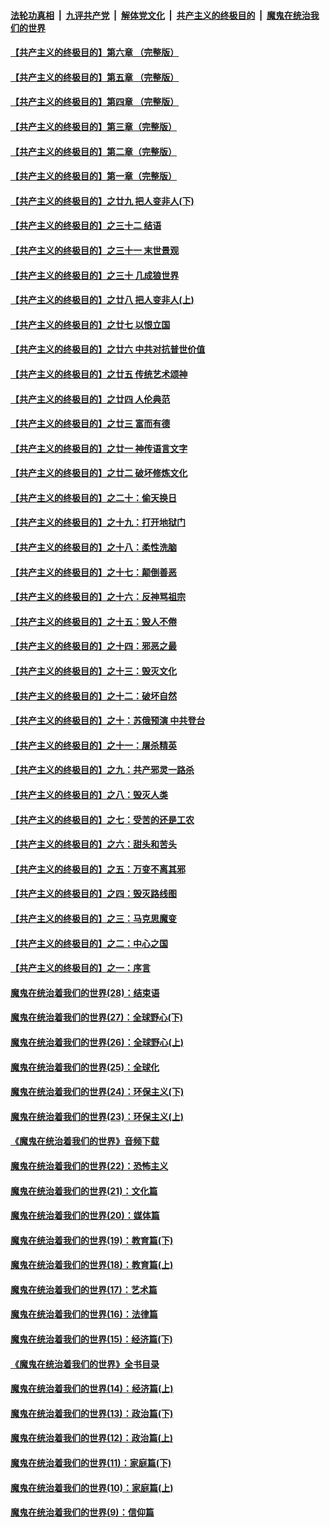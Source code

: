 ####  [法轮功真相](../../../../basic/blob/master/README.md?t=06010231) &nbsp;|&nbsp; [九评共产党](../../../../9ping.md/blob/master/README.md?t=06010231) &nbsp;|&nbsp; [解体党文化](../../../../jtdwh.md/blob/master/README.md?t=06010231)  &nbsp;|&nbsp; [共产主义的终极目的](../../../../gczydzjmd.md/blob/master/README.md?t=06010231) &nbsp;|&nbsp; [魔鬼在统治我们的世界](../../../../mgztzwmdsj.md/blob/master/README.md?t=06010231) 

#### [【共产主义的终极目的】第六章 （完整版）](../pages/nsc422/n11428913.md?t=06010231) 

#### [【共产主义的终极目的】第五章 （完整版）](../pages/nsc422/n11428912.md?t=06010231) 

#### [【共产主义的终极目的】第四章 （完整版）](../pages/nsc422/n11428907.md?t=06010231) 

#### [【共产主义的终极目的】第三章（完整版）](../pages/nsc422/n11428848.md?t=06010231) 

#### [【共产主义的终极目的】第二章（完整版）](../pages/nsc422/n11428831.md?t=06010231) 

#### [【共产主义的终极目的】第一章（完整版）](../pages/nsc422/n11417651.md?t=06010231) 

#### [【共产主义的终极目的】之廿九 把人变非人(下)](../pages/nsc422/n11344140.md?t=06010231) 

#### [【共产主义的终极目的】之三十二 结语](../pages/nsc422/n11360535.md?t=06010231) 

#### [【共产主义的终极目的】之三十一 末世景观](../pages/nsc422/n11351129.md?t=06010231) 

#### [【共产主义的终极目的】之三十 几成狼世界](../pages/nsc422/n11348280.md?t=06010231) 

#### [【共产主义的终极目的】之廿八 把人变非人(上)](../pages/nsc422/n11340492.md?t=06010231) 

#### [【共产主义的终极目的】之廿七 以恨立国](../pages/nsc422/n11336944.md?t=06010231) 

#### [【共产主义的终极目的】之廿六 中共对抗普世价值](../pages/nsc422/n11324785.md?t=06010231) 

#### [【共产主义的终极目的】之廿五 传统艺术颂神](../pages/nsc422/n11296396.md?t=06010231) 

#### [【共产主义的终极目的】之廿四 人伦典范](../pages/nsc422/n11296397.md?t=06010231) 

#### [【共产主义的终极目的】之廿三 富而有德](../pages/nsc422/n11283598.md?t=06010231) 

#### [【共产主义的终极目的】之廿一 神传语言文字](../pages/nsc422/n11263265.md?t=06010231) 

#### [【共产主义的终极目的】之廿二 破坏修炼文化](../pages/nsc422/n11245728.md?t=06010231) 

#### [【共产主义的终极目的】之二十：偷天换日](../pages/nsc422/n11238846.md?t=06010231) 

#### [【共产主义的终极目的】之十九：打开地狱门](../pages/nsc422/n11206376.md?t=06010231) 

#### [【共产主义的终极目的】之十八：柔性洗脑](../pages/nsc422/n11199994.md?t=06010231) 

#### [【共产主义的终极目的】之十七：颠倒善恶](../pages/nsc422/n11179782.md?t=06010231) 

#### [【共产主义的终极目的】之十六：反神骂祖宗](../pages/nsc422/n11166798.md?t=06010231) 

#### [【共产主义的终极目的】之十五：毁人不倦](../pages/nsc422/n11166792.md?t=06010231) 

#### [【共产主义的终极目的】之十四：邪恶之最](../pages/nsc422/n11150249.md?t=06010231) 

#### [【共产主义的终极目的】之十三：毁灭文化](../pages/nsc422/n11135227.md?t=06010231) 

#### [【共产主义的终极目的】之十二：破坏自然](../pages/nsc422/n11135214.md?t=06010231) 

#### [【共产主义的终极目的】之十：苏俄预演 中共登台](../pages/nsc422/n11118424.md?t=06010231) 

#### [【共产主义的终极目的】之十一：屠杀精英](../pages/nsc422/n11118442.md?t=06010231) 

#### [【共产主义的终极目的】之九：共产邪灵一路杀](../pages/nsc422/n11114139.md?t=06010231) 

#### [【共产主义的终极目的】之八：毁灭人类](../pages/nsc422/n11108503.md?t=06010231) 

#### [【共产主义的终极目的】之七：受苦的还是工农](../pages/nsc422/n11101809.md?t=06010231) 

#### [【共产主义的终极目的】之六：甜头和苦头](../pages/nsc422/n11096971.md?t=06010231) 

#### [【共产主义的终极目的】之五：万变不离其邪](../pages/nsc422/n11091285.md?t=06010231) 

#### [【共产主义的终极目的】之四：毁灭路线图](../pages/nsc422/n11086284.md?t=06010231) 

#### [【共产主义的终极目的】之三：马克思魔变](../pages/nsc422/n11061941.md?t=06010231) 

#### [【共产主义的终极目的】之二：中心之国](../pages/nsc422/n11047728.md?t=06010231) 

#### [【共产主义的终极目的】之一：序言](../pages/nsc422/n11086077.md?t=06010231) 

#### [魔鬼在统治着我们的世界(28)：结束语](../pages/nsc422/n10936246.md?t=06010231) 

#### [魔鬼在统治着我们的世界(27)：全球野心(下)](../pages/nsc422/n10928319.md?t=06010231) 

#### [魔鬼在统治着我们的世界(26)：全球野心(上)](../pages/nsc422/n10900318.md?t=06010231) 

#### [魔鬼在统治着我们的世界(25)：全球化](../pages/nsc422/n10788205.md?t=06010231) 

#### [魔鬼在统治着我们的世界(24)：环保主义(下)](../pages/nsc422/n10695307.md?t=06010231) 

#### [魔鬼在统治着我们的世界(23)：环保主义(上)](../pages/nsc422/n10688613.md?t=06010231) 

#### [《魔鬼在统治着我们的世界》音频下载](../pages/nsc422/n10635553.md?t=06010231) 

#### [魔鬼在统治着我们的世界(22)：恐怖主义](../pages/nsc422/n10614727.md?t=06010231) 

#### [魔鬼在统治着我们的世界(21)：文化篇](../pages/nsc422/n10597706.md?t=06010231) 

#### [魔鬼在统治着我们的世界(20)：媒体篇](../pages/nsc422/n10586579.md?t=06010231) 

#### [魔鬼在统治着我们的世界(19)：教育篇(下)](../pages/nsc422/n10564808.md?t=06010231) 

#### [魔鬼在统治着我们的世界(18)：教育篇(上)](../pages/nsc422/n10526970.md?t=06010231) 

#### [魔鬼在统治着我们的世界(17)：艺术篇](../pages/nsc422/n10499093.md?t=06010231) 

#### [魔鬼在统治着我们的世界(16)：法律篇](../pages/nsc422/n10485969.md?t=06010231) 

#### [魔鬼在统治着我们的世界(15)：经济篇(下)](../pages/nsc422/n10469975.md?t=06010231) 

#### [《魔鬼在统治着我们的世界》全书目录](../pages/nsc422/n10464261.md?t=06010231) 

#### [魔鬼在统治着我们的世界(14)：经济篇(上)](../pages/nsc422/n10457370.md?t=06010231) 

#### [魔鬼在统治着我们的世界(13)：政治篇(下)](../pages/nsc422/n10448270.md?t=06010231) 

#### [魔鬼在统治着我们的世界(12)：政治篇(上)](../pages/nsc422/n10444576.md?t=06010231) 

#### [魔鬼在统治着我们的世界(11)：家庭篇(下)](../pages/nsc422/n10440961.md?t=06010231) 

#### [魔鬼在统治着我们的世界(10)：家庭篇(上)](../pages/nsc422/n10435448.md?t=06010231) 

#### [魔鬼在统治着我们的世界(9)：信仰篇](../pages/nsc422/n10432159.md?t=06010231) 

